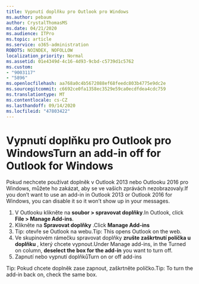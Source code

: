 ```yaml
---
title: Vypnutí doplňku pro Outlook pro Windows
ms.author: pebaum
author: CrystalThomasMS
ms.date: 04/21/2020
ms.audience: ITPro
ms.topic: article
ms.service: o365-administration
ROBOTS: NOINDEX, NOFOLLOW
localization_priority: Normal
ms.assetid: 01e4349d-4c16-4d93-9cbd-c5739d1c5762
ms.custom:
- "9003117"
- "5896"
ms.openlocfilehash: aa768a0c4b5672088ef68feedc803b4775e9dc2e
ms.sourcegitcommit: c6692ce0fa1358ec3529e59ca0ecdfdea4cdc759
ms.translationtype: MT
ms.contentlocale: cs-CZ
ms.lasthandoff: 09/14/2020
ms.locfileid: "47803422"
---
```

# <a name="turn-an-add-in-off-for-outlook-for-windows"></a><span data-ttu-id="07815-102">Vypnutí doplňku pro Outlook pro Windows</span><span class="sxs-lookup"><span data-stu-id="07815-102">Turn an add-in off for Outlook for Windows</span></span>

<span data-ttu-id="07815-103">Pokud nechcete používat doplněk v Outlook 2013 nebo Outlooku 2016 pro Windows, můžete ho zakázat, aby se ve vašich zprávách nezobrazovaly.</span><span class="sxs-lookup"><span data-stu-id="07815-103">If you don’t want to use an add-in in Outlook 2013 or Outlook 2016 for Windows, you can disable it so it won’t show up in your messages.</span></span>  

1. <span data-ttu-id="07815-104">V Outlooku klikněte na **soubor > spravovat doplňky**.</span><span class="sxs-lookup"><span data-stu-id="07815-104">In Outlook, click **File > Manage Add-ins**.</span></span>
2. <span data-ttu-id="07815-105">Klikněte na **Spravovat doplňky** .</span><span class="sxs-lookup"><span data-stu-id="07815-105">Click  **Manage Add-ins**</span></span>
3. <span data-ttu-id="07815-106">Tip: otevře se Outlook na webu.</span><span class="sxs-lookup"><span data-stu-id="07815-106">Tip: This opens Outlook on the web.</span></span>
4. <span data-ttu-id="07815-107">Ve skupinovém rámečku spravovat doplňky **zrušte zaškrtnutí políčka u doplňku**  , který chcete vypnout.</span><span class="sxs-lookup"><span data-stu-id="07815-107">Under Manage add-ins, in the Turned on column, **deselect the box for the add-in**  you want to turn off.</span></span>
5. <span data-ttu-id="07815-108">Zapnutí nebo vypnutí doplňků</span><span class="sxs-lookup"><span data-stu-id="07815-108">Turn on or off add-ins</span></span>

<span data-ttu-id="07815-109">Tip: Pokud chcete doplněk zase zapnout, zaškrtněte políčko.</span><span class="sxs-lookup"><span data-stu-id="07815-109">Tip: To turn the add-in back on, check the same box.</span></span>
